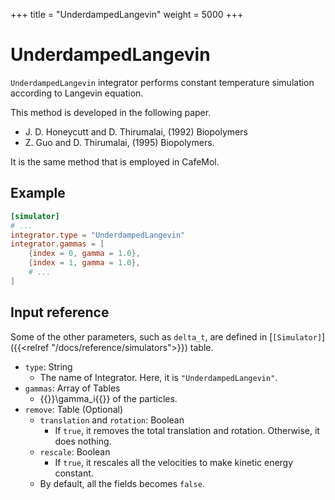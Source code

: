 +++
title = "UnderdampedLangevin"
weight = 5000
+++

# UnderdampedLangevin

`UnderdampedLangevin` integrator performs constant temperature simulation according to Langevin equation.

This method is developed in the following paper.

- J. D. Honeycutt and D. Thirumalai, (1992) Biopolymers
- Z. Guo and D. Thirumalai, (1995) Biopolymers.

It is the same method that is employed in CafeMol.

## Example

```toml
[simulator]
# ...
integrator.type = "UnderdampedLangevin"
integrator.gammas = [
    {index = 0, gamma = 1.0},
    {index = 1, gamma = 1.0},
    # ...
]
```

## Input reference

Some of the other parameters, such as `delta_t`, are defined in [`[Simulator]`]({{<relref "/docs/reference/simulators">}}) table.

- `type`: String
  - The name of Integrator. Here, it is `"UnderdampedLangevin"`.
- `gammas`: Array of Tables
  - {{<katex>}}\gamma_i{{</katex>}} of the particles.
- `remove`: Table (Optional)
  - `translation` and `rotation`: Boolean
    - If `true`, it removes the total translation and rotation. Otherwise, it does nothing.
  - `rescale`: Boolean
    - If `true`, it rescales all the velocities to make kinetic energy constant.
  - By default, all the fields becomes `false`.
